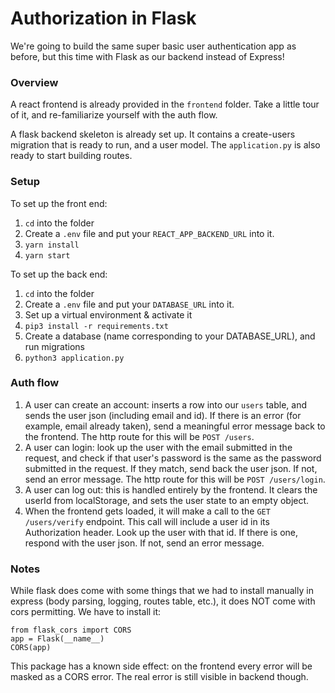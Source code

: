 # Authorization in Flask
We're going to build the same super basic user authentication app as before, but this time with Flask as our backend instead of Express!

### Overview
A react frontend is already provided in the `frontend` folder. Take a little tour of it, and re-familiarize yourself with the auth flow.

A flask backend skeleton is already set up. It contains a create-users migration that is ready to run, and a user model. The `application.py` is also ready to start building routes.

### Setup
To set up the front end:
1. `cd` into the folder
1. Create a `.env` file and put your `REACT_APP_BACKEND_URL` into it.
1. `yarn install`
1. `yarn start`

To set up the back end:
1. `cd` into the folder
1. Create a `.env` file and put your `DATABASE_URL` into it.
1. Set up a virtual environment & activate it
1. `pip3 install -r requirements.txt`
1. Create a database (name corresponding to your DATABASE_URL), and run migrations
1. `python3 application.py`

### Auth flow
1. A user can create an account: inserts a row into our `users` table, and sends the user json (including email and id). If there is an error (for example, email already taken), send a meaningful error message back to the frontend. The http route for this will be `POST /users`.
1. A user can login: look up the user with the email submitted in the request, and check if that user's password is the same as the password submitted in the request. If they match, send back the user json. If not, send an error message. The http route for this will be `POST /users/login`.
1. A user can log out: this is handled entirely by the frontend. It clears the userId from localStorage, and sets the user state to an empty object.
1. When the frontend gets loaded, it will make a call to the `GET /users/verify` endpoint. This call will include a user id in its Authorization header. Look up the user with that id. If there is one, respond with the user json. If not, send an error message.

### Notes
While flask does come with some things that we had to install manually in express (body parsing, logging, routes table, etc.), it does NOT come with cors permitting. We have to install it:
```
from flask_cors import CORS
app = Flask(__name__)
CORS(app)
```
This package has a known side effect: on the frontend every error will be masked as a CORS error. The real error is still visible in backend though.



